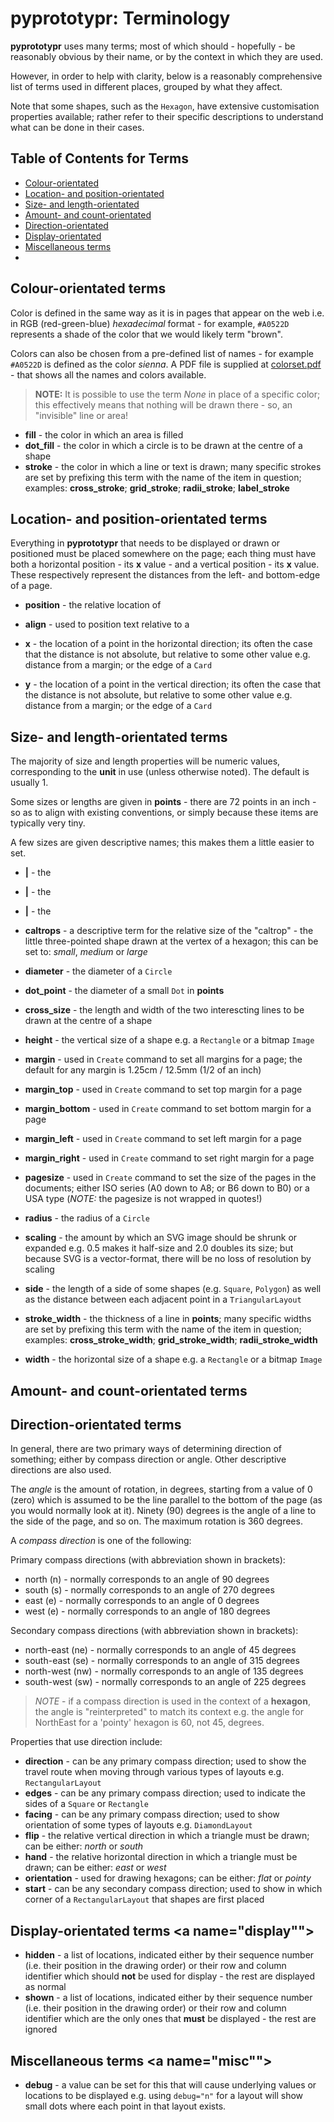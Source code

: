 # pyprototypr: Terminology

__pyprototypr__ uses many terms; most of which should - hopefully - be
reasonably obvious by their name, or by the context in which they are used.

However, in order to help with clarity, below is a reasonably comprehensive
list of terms used in different places, grouped by what they affect.

Note that some shapes, such as the `Hexagon`, have extensive customisation
properties available; rather refer to their specific descriptions to understand
what can be done in their cases.


## Table of Contents for Terms

* [Colour-orientated](#colour)
* [Location- and position-orientated](#location)
* [Size- and length-orientated](#size)
* [Amount- and count-orientated](#count)
* [Direction-orientated](#direction)
* [Display-orientated](#display)
* [Miscellaneous terms](#misc)
* [](#)


## Colour-orientated terms <a name="colour"></a>

Color is defined in the same way as it is in pages that appear on the web i.e.
in RGB (red-green-blue) *hexadecimal* format - for example, `#A0522D`
represents a shade of the color that we would likely term "brown".

Colors can also be chosen from a pre-defined list of names - for example
`#A0522D` is defined as the color _sienna_.  A PDF file is supplied at
[colorset.pdf](../examples/colorset.pdf) - that shows all the names and colors
available.

> **NOTE:** It is possible to use the term  _None_ in place of a specific
> color; this effectively means that nothing will be drawn there - so, an
> "invisible" line or area!

* **fill** - the color in which an area is filled
* **dot_fill** - the color in which a circle is to be drawn at the centre of a
  shape
* **stroke** - the color in which a line or text is drawn; many specific
  strokes are set by prefixing this term with the name of the item in question;
  examples: **cross_stroke**; **grid_stroke**; **radii_stroke**;
  **label_stroke**


## Location- and position-orientated terms <a name="location"></a>

Everything in __pyprototypr__ that needs to be displayed or drawn or positioned
must be placed somewhere on the page; each thing must have both a horizontal
position - its **x** value - and a vertical position - its **x** value. These
respectively represent the distances from the left- and bottom-edge of a page.

* **position** - the relative location of
* **align** - used to position text relative to a

* **x** - the location of a point in the horizontal direction; its often the
  case that the distance is not absolute, but relative to some other value
  e.g. distance from a margin; or the edge of a `Card`
* **y** - the location of a point in the vertical direction; its often the
  case that the distance is not absolute, but relative to some other value
  e.g. distance from a margin; or the edge of a `Card`


## Size- and length-orientated terms <a name="size"></a>

The majority of size and length properties will be numeric values, corresponding
to the **unit** in use (unless otherwise noted).  The default is usually 1.

Some sizes or lengths are given in **points** - there are 72 points in an inch -
so as to align with existing conventions, or simply because these items are
typically very tiny.

A few sizes are given descriptive names; this makes them a little easier to set.

* **|** - the
* **|** - the
* **|** - the

* **caltrops** - a descriptive term for the relative size of the "caltrop" -
  the little three-pointed shape drawn at the vertex of a hexagon; this
  can be set to: _small_, _medium_ or _large_
* **diameter** - the diameter of a `Circle`
* **dot_point** - the diameter of a small `Dot` in **points**
* **cross_size** - the length and width of the two interescting lines to be
  drawn at the centre of a shape
* **height** - the vertical size of a shape e.g. a `Rectangle` or a bitmap
  `Image`
* **margin** - used in `Create` command to set all margins for a page; the
  default for any margin is 1.25cm / 12.5mm (1/2 of an inch)
* **margin_top** - used in `Create` command to set top margin for a page
* **margin_bottom** - used in `Create` command to set bottom margin for a page
* **margin_left** - used in `Create` command to set left margin for a page
* **margin_right** - used in `Create` command to set right margin for a page
* **pagesize** - used in `Create` command to set the size of the pages in the
  documents; either ISO series (A0 down to A8; or B6 down to B0) or a USA type
  (_NOTE:_ the pagesize is not wrapped in quotes!)
* **radius** - the radius of a `Circle`
* **scaling** - the amount by which an SVG image should be shrunk or
  expanded e.g. 0.5 makes it half-size and 2.0 doubles its size; but because
  SVG is a vector-format, there will be no loss of resolution by scaling
* **side** - the length of a side of some shapes (e.g. `Square`, `Polygon`) as
  well as the distance between each adjacent point in a `TriangularLayout`
* **stroke_width** - the thickness of a line in **points**; many specific
  widths are set by prefixing this term with the name of the item in question;
  examples: **cross_stroke_width**; **grid_stroke_width**; **radii_stroke_width**
* **width** - the horizontal size of a shape e.g. a `Rectangle` or a bitmap
  `Image`


## Amount- and count-orientated terms <a name="count"></a>


## Direction-orientated terms <a name="direction"></a>

In general, there are two primary ways of determining direction of something;
either by compass direction or angle.  Other descriptive directions are also
used.

The _angle_ is the amount of rotation, in degrees, starting from a value of
0 (zero) which is assumed to be the line parallel to the bottom of the page
(as you would normally look at it). Ninety (90) degrees is the angle of a
line to the side of the page, and so on.  The maximum rotation is 360 degrees.

A _compass direction_ is one of the following:

Primary compass directions (with abbreviation shown in brackets):

* north (n) - normally corresponds to an angle of 90 degrees
* south (s) - normally corresponds to an angle of 270 degrees
* east (e) - normally corresponds to an angle of 0 degrees
* west (e) - normally corresponds to an angle of 180 degrees

Secondary compass directions (with abbreviation shown in brackets):

* north-east (ne) - normally corresponds to an angle of 45 degrees
* south-east (se) - normally corresponds to an angle of 315 degrees
* north-west (nw) - normally corresponds to an angle of 135 degrees
* south-west (sw) - normally corresponds to an angle of 225 degrees

> _NOTE_ - if a compass direction is used in the context of a **hexagon**, the
> angle is "reinterpreted" to match its context e.g. the angle for NorthEast
> for a 'pointy' hexagon is 60, not 45, degrees.

Properties that use direction include:

* **direction** - can be any primary compass direction; used to show the travel
  route when moving through various types of layouts e.g. `RectangularLayout`
* **edges** - can be any primary compass direction; used to indicate the sides
  of a `Square` or `Rectangle`
* **facing** - can be any primary compass direction; used to show orientation
  of some types of layouts e.g. `DiamondLayout`
* **flip** - the relative vertical direction in which a triangle must be drawn;
  can be either: _north_ or _south_
* **hand** - the relative horizontal direction in which a triangle must be drawn;
  can be either: _east_ or _west_
* **orientation** - used for drawing hexagons; can be either: _flat_ or _pointy_
* **start** - can be any secondary compass direction; used to show in which
  corner of a `RectangularLayout` that shapes are first placed


## Display-orientated terms <a name="display""></a>

* **hidden** - a list of locations, indicated either by their sequence number
  (i.e. their position in the drawing order) or their row and column identifier
  which should **not** be used for display - the rest are displayed as normal
* **shown** - a list of locations, indicated either by their sequence number
  (i.e. their position in the drawing order) or their row and column identifier
  which are the only ones that **must** be displayed - the rest are ignored


## Miscellaneous terms <a name="misc""></a>

* **debug** - a value can be set for this that will cause underlying values
  or locations to be displayed e.g. using `debug="n"` for a layout will show
  small dots where each point in that layout exists.
